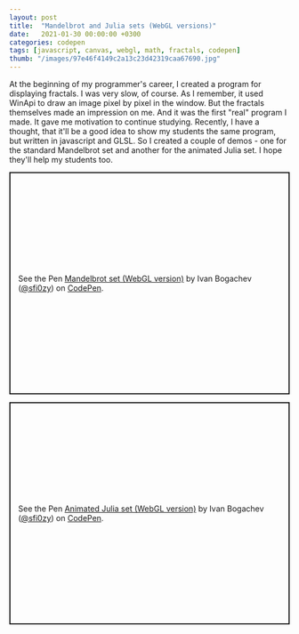```yaml
---
layout: post
title:  "Mandelbrot and Julia sets (WebGL versions)"
date:   2021-01-30 00:00:00 +0300
categories: codepen
tags: [javascript, canvas, webgl, math, fractals, codepen]
thumb: "/images/97e46f4149c2a13c23d42319caa67690.jpg"
---
```


At the beginning of my programmer's career, I created a program for displaying fractals. I was very slow, of course. As I remember, it used WinApi to draw an image pixel by pixel in the window. But the fractals themselves made an impression on me. And it was the first "real" program I made. It gave me motivation to continue studying. Recently, I have a thought, that it'll be a good idea to show my students the same program, but written in javascript and GLSL. So I created a couple of demos - one for the standard Mandelbrot set and another for the animated Julia set. I hope they'll help my students too.

<p class='codepen' data-height='400' data-preview='true' data-theme-id='light' data-default-tab='result' data-user='sfi0zy' data-slug-hash='JjbjxgQ' style='height: 400px; box-sizing: border-box; display: flex; align-items: center; justify-content: center; border: 2px solid; margin: 1em 0; padding: 1em;' data-pen-title='Mandelbrot set (WebGL version)'>
  <span>See the Pen <a href='https://codepen.io/sfi0zy/pen/JjbjxgQ'>
  Mandelbrot set (WebGL version)</a> by Ivan Bogachev (<a href='https://codepen.io/sfi0zy'>@sfi0zy</a>)
  on <a href='https://codepen.io'>CodePen</a>.</span>
</p>
<p class='codepen' data-height='400' data-theme-id='light' data-default-tab='result' data-user='sfi0zy' data-slug-hash='XWNWGeL' style='height: 400px; box-sizing: border-box; display: flex; align-items: center; justify-content: center; border: 2px solid; margin: 1em 0; padding: 1em;' data-pen-title='Animated Julia set (WebGL version)'>
  <span>See the Pen <a href='https://codepen.io/sfi0zy/pen/XWNWGeL'>
  Animated Julia set (WebGL version)</a> by Ivan Bogachev (<a href='https://codepen.io/sfi0zy'>@sfi0zy</a>)
  on <a href='https://codepen.io'>CodePen</a>.</span>
</p>
<script async src='https://cpwebassets.codepen.io/assets/embed/ei.js'></script>

